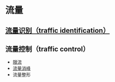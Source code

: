# 流量 

## [流量识别（traffic identification）](traffic_identify.md)

## 流量控制（traffic control）

* [限流](throttling/README.md)
* [流量消峰](peak-clipping/README.md)
* 流量整形
